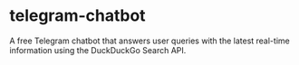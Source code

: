 # telegram-chatbot
A free Telegram chatbot that answers user queries with the latest real-time information using the DuckDuckGo Search API.
